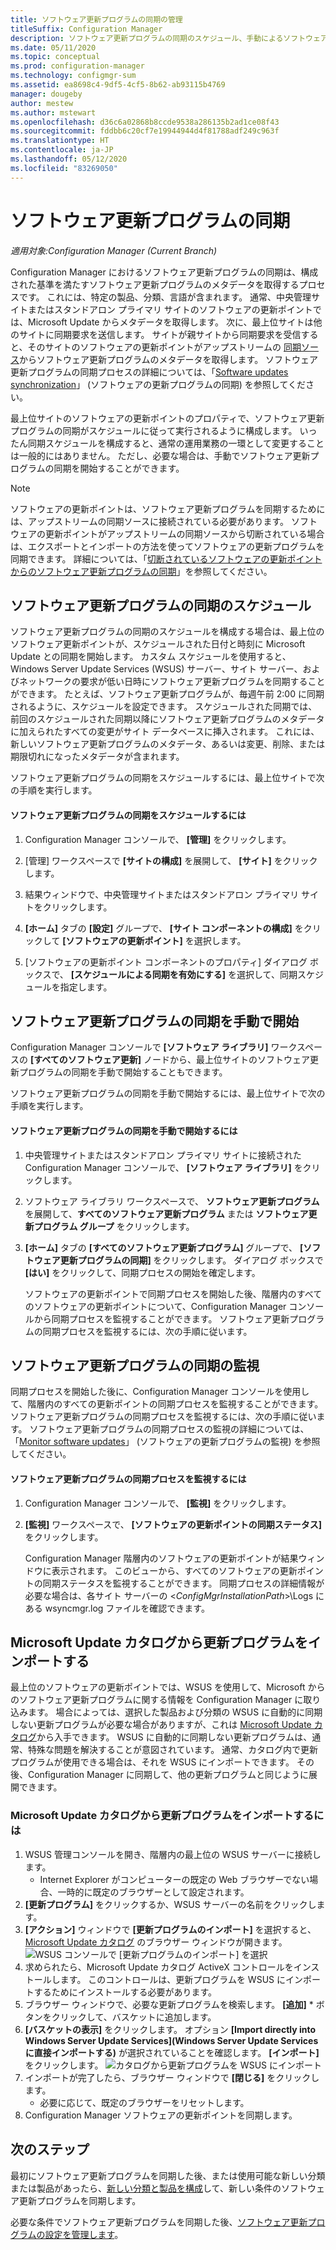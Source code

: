 ```yaml
---
title: ソフトウェア更新プログラムの同期の管理
titleSuffix: Configuration Manager
description: ソフトウェア更新プログラムの同期のスケジュール、手動によるソフトウェア更新プログラムの同期の開始、ソフトウェア更新プログラムの同期の監視を行うには、次の手順を実行します。
ms.date: 05/11/2020
ms.topic: conceptual
ms.prod: configuration-manager
ms.technology: configmgr-sum
ms.assetid: ea8698c4-9df5-4cf5-8b62-ab93115b4769
manager: dougeby
author: mestew
ms.author: mstewart
ms.openlocfilehash: d36c6a02868b8ccde9538a286135b2ad1ce08f43
ms.sourcegitcommit: fddbb6c20cf7e19944944d4f81788adf249c963f
ms.translationtype: HT
ms.contentlocale: ja-JP
ms.lasthandoff: 05/12/2020
ms.locfileid: "83269050"
---
```

#  <a name="synchronize-software-updates"></a><a name="BKMK_SUMSync"></a> ソフトウェア更新プログラムの同期

*適用対象:Configuration Manager (Current Branch)*

 Configuration Manager におけるソフトウェア更新プログラムの同期は、構成された基準を満たすソフトウェア更新プログラムのメタデータを取得するプロセスです。 これには、特定の製品、分類、言語が含まれます。 通常、中央管理サイトまたはスタンドアロン プライマリ サイトのソフトウェアの更新ポイントでは、Microsoft Update からメタデータを取得します。 次に、最上位サイトは他のサイトに同期要求を送信します。 サイトが親サイトから同期要求を受信すると、そのサイトのソフトウェアの更新ポイントがアップストリームの [同期ソース](../plan-design/plan-for-software-updates.md#BKMK_SyncSource)からソフトウェア更新プログラムのメタデータを取得します。 ソフトウェア更新プログラムの同期プロセスの詳細については、「[Software updates synchronization](../understand/software-updates-introduction.md#BKMK_Synchronization)」 (ソフトウェアの更新プログラムの同期) を参照してください。

最上位サイトのソフトウェアの更新ポイントのプロパティで、ソフトウェア更新プログラムの同期がスケジュールに従って実行されるように構成します。 いったん同期スケジュールを構成すると、通常の運用業務の一環として変更することは一般的にはありません。 ただし、必要な場合は、手動でソフトウェア更新プログラムの同期を開始することができます。

  > [!NOTE]  
  >  ソフトウェアの更新ポイントは、ソフトウェア更新プログラムを同期するためには、アップストリームの同期ソースに接続されている必要があります。 ソフトウェアの更新ポイントがアップストリームの同期ソースから切断されている場合は、エクスポートとインポートの方法を使ってソフトウェアの更新プログラムを同期できます。 詳細については、「[切断されているソフトウェアの更新ポイントからのソフトウェア更新プログラムの同期](synchronize-software-updates-disconnected.md)」を参照してください。  

## <a name="schedule-software-updates-synchronization"></a>ソフトウェア更新プログラムの同期のスケジュール
ソフトウェア更新プログラムの同期のスケジュールを構成する場合は、最上位のソフトウェア更新ポイントが、スケジュールされた日付と時刻に Microsoft Update との同期を開始します。 カスタム スケジュールを使用すると、Windows Server Update Services (WSUS) サーバー、サイト サーバー、およびネットワークの要求が低い日時にソフトウェア更新プログラムを同期することができます。 たとえば、ソフトウェア更新プログラムが、毎週午前 2:00 に同期されるように、スケジュールを設定できます。 スケジュールされた同期では、前回のスケジュールされた同期以降にソフトウェア更新プログラムのメタデータに加えられたすべての変更がサイト データベースに挿入されます。 これには、新しいソフトウェア更新プログラムのメタデータ、あるいは変更、削除、または期限切れになったメタデータが含まれます。

ソフトウェア更新プログラムの同期をスケジュールするには、最上位サイトで次の手順を実行します。  

#### <a name="to-schedule-software-updates-synchronization"></a>ソフトウェア更新プログラムの同期をスケジュールするには  

  1.  Configuration Manager コンソールで、 **[管理]** をクリックします。  

  2.  [管理] ワークスペースで **[サイトの構成]** を展開して、 **[サイト]** をクリックします。  

  3.  結果ウィンドウで、中央管理サイトまたはスタンドアロン プライマリ サイトをクリックします。  

  4.  **[ホーム]** タブの **[設定]** グループで、 **[サイト コンポーネントの構成]** をクリックして **[ソフトウェアの更新ポイント]** を選択します。  

  5.  [ソフトウェアの更新ポイント コンポーネントのプロパティ] ダイアログ ボックスで、 **[スケジュールによる同期を有効にする]** を選択して、同期スケジュールを指定します。  

## <a name="manually-start-software-updates-synchronization"></a>ソフトウェア更新プログラムの同期を手動で開始
Configuration Manager コンソールで **[ソフトウェア ライブラリ]** ワークスペースの **[すべてのソフトウェア更新]** ノードから、最上位サイトのソフトウェア更新プログラムの同期を手動で開始することもできます。  

ソフトウェア更新プログラムの同期を手動で開始するには、最上位サイトで次の手順を実行します。  

#### <a name="to-manually-start-software-updates-synchronization"></a>ソフトウェア更新プログラムの同期を手動で開始するには  

1. 中央管理サイトまたはスタンドアロン プライマリ サイトに接続された Configuration Manager コンソールで、 **[ソフトウェア ライブラリ]** をクリックします。  

2. ソフトウェア ライブラリ ワークスペースで、 **ソフトウェア更新プログラム** を展開して、**すべてのソフトウェア更新プログラム** または **ソフトウェア更新プログラム グループ** をクリックします。  

3. **[ホーム]** タブの **[すべてのソフトウェア更新プログラム]** グループで、 **[ソフトウェア更新プログラムの同期]** をクリックします。 ダイアログ ボックスで **[はい]** をクリックして、同期プロセスの開始を確定します。  

   ソフトウェアの更新ポイントで同期プロセスを開始した後、階層内のすべてのソフトウェアの更新ポイントについて、Configuration Manager コンソールから同期プロセスを監視することができます。 ソフトウェア更新プログラムの同期プロセスを監視するには、次の手順に従います。  


## <a name="monitor-software-updates-synchronization"></a>ソフトウェア更新プログラムの同期の監視
同期プロセスを開始した後に、Configuration Manager コンソールを使用して、階層内のすべての更新ポイントの同期プロセスを監視することができます。 ソフトウェア更新プログラムの同期プロセスを監視するには、次の手順に従います。 ソフトウェア更新プログラムの同期プロセスの監視の詳細については、「[Monitor software updates](../deploy-use/monitor-software-updates.md)」 (ソフトウェアの更新プログラムの監視) を参照してください。

#### <a name="to-monitor-the-software-updates-synchronization-process"></a>ソフトウェア更新プログラムの同期プロセスを監視するには  

1. Configuration Manager コンソールで、 **[監視]** をクリックします。  

2. **[監視]** ワークスペースで、 **[ソフトウェアの更新ポイントの同期ステータス]** をクリックします。  

   Configuration Manager 階層内のソフトウェアの更新ポイントが結果ウィンドウに表示されます。 このビューから、すべてのソフトウェアの更新ポイントの同期ステータスを監視することができます。 同期プロセスの詳細情報が必要な場合は、各サイト サーバーの <*ConfigMgrInstallationPath*>\Logs にある wsyncmgr.log ファイルを確認できます。  

## <a name="import-updates-from-the-microsoft-update-catalog"></a>Microsoft Update カタログから更新プログラムをインポートする

最上位のソフトウェアの更新ポイントでは、WSUS を使用して、Microsoft からのソフトウェア更新プログラムに関する情報を Configuration Manager に取り込みます。 場合によっては、選択した製品および分類の WSUS に自動的に同期しない更新プログラムが必要な場合がありますが、これは [Microsoft Update カタログ](https://catalog.update.microsoft.com)から入手できます。 WSUS に自動的に同期しない更新プログラムは、通常、特殊な問題を解決することが意図されています。 通常、カタログ内で更新プログラムが使用できる場合は、それを WSUS にインポートできます。 その後、Configuration Manager に同期して、他の更新プログラムと同じように展開できます。

### <a name="to-import-an-update-from-the-microsoft-update-catalog"></a>Microsoft Update カタログから更新プログラムをインポートするには

1. WSUS 管理コンソールを開き、階層内の最上位の WSUS サーバーに接続します。
   - Internet Explorer がコンピューターの既定の Web ブラウザーでない場合、一時的に既定のブラウザーとして設定されます。
2. **[更新プログラム]** をクリックするか、WSUS サーバーの名前をクリックします。 
3. **[アクション]** ウィンドウで **[更新プログラムのインポート]** を選択すると、[Microsoft Update カタログ](https://catalog.update.microsoft.com) のブラウザー ウィンドウが開きます。
   ![WSUS コンソールで [更新プログラムのインポート] を選択](media/wsus-console-import-updates.png)
4. 求められたら、Microsoft Update カタログ ActiveX コントロールをインストールします。 このコントロールは、更新プログラムを WSUS にインポートするためにインストールする必要があります。 
5. ブラウザー ウィンドウで、必要な更新プログラムを検索します。 **[追加]** * ボタンをクリックして、バスケットに追加します。
6. **[バスケットの表示]** をクリックします。 オプション **[Import directly into Windows Server Update Services]\(Windows Server Update Services に直接インポートする\)** が選択されていることを確認します。 **[インポート]** をクリックします。
    ![カタログから更新プログラムを WSUS にインポート](./media/import-catalog-update-into-wsus.png)
7. インポートが完了したら、ブラウザー ウィンドウで **[閉じる]** をクリックします。
     - 必要に応じて、既定のブラウザーをリセットします。
8. Configuration Manager ソフトウェアの更新ポイントを同期します。


## <a name="next-steps"></a>次のステップ
最初にソフトウェア更新プログラムを同期した後、または使用可能な新しい分類または製品があったら、[新しい分類と製品を構成](configure-classifications-and-products.md)して、新しい条件のソフトウェア更新プログラムを同期します。

必要な条件でソフトウェア更新プログラムを同期した後、[ソフトウェア更新プログラムの設定を管理します](manage-settings-for-software-updates.md)。  
